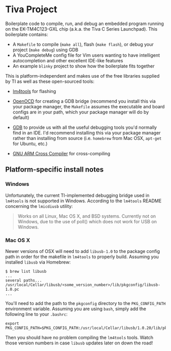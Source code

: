 # Tiva Project

Boilerplate code to compile, run, and debug an embedded program running on the
EK-TM4C123-GXL chip (a.k.a. the Tiva C Series Launchpad). This boilerplate contains:

- A `Makefile` to compile (`make all`), flash (`make flash`), or debug your project
  (`make debug`) using GDB
- A YouCompleteMe config file for Vim users wanting to have intelligent autocompletion
  and other excellent IDE-like features
- An example `blinky` project to show how the boilerplate fits together

This is platform-independent and makes use of the free libraries supplied by TI as
well as these open-sourced tools:

- [lm4tools][lm4tools-link] for flashing

- [OpenOCD][openocd-link] for creating a GDB bridge (recommend you install this via
  your package manager, the `Makefile` assumes the executable and board configs are
  in your path, which your package manager will do by default)

- [GDB][GDB] to provide us with all the useful debugging tools you'd normally find
  in an IDE. I'd recommend installing this via your package manager rather than
  installing from source (i.e. `homebrew` from Mac OSX, `apt-get` for Ubuntu,
  etc.)

- [GNU ARM Cross Compiler][gnu-arm] for cross-compiling

## Platform-specific install notes
### Windows
Unfortunately, the current TI-implemented debugging bridge used in `lm4tools`
is not supported in Windows. According to the `lm4tools` README concerning the
`lmicdiusb` utility:

> Works on all Linux, Mac OS X, and BSD systems. Currently not on Windows, due to the use of poll() which does not work for USB on Windows.

### Mac OS X
Newer versions of OSX will need to add `libusb-1.0` to the package config path
in order for the makefile in `lm4tools` to properly build. Assuming you
installed `libusb` via Homebrew:

```
$ brew list libusb
...
several paths...
/usr/local/Cellar/libusb/<some_version_number>/lib/pkgconfig/libusb-1.0.pc
...
```

You'll need to add the path to the `pkgconfig` directory to the
`PKG_CONFIG_PATH` environment variable. Assuming you are using `bash`, simply
add the following line to your `.bashrc`:

```
export PKG_CONFIG_PATH=$PKG_CONFIG_PATH:/usr/local/Cellar/libusb/1.0.20/lib/pkgconfig
```

Then you should have no problem compiling the `lm4tools` tools. Watch those
version numbers in case `libusb` updates later on down the road!

[lm4tools-link]: https://github.com/utzig/lm4tools
[openocd-link]: http://openocd.org/
[GDB]: https://www.gnu.org/software/gdb
[gnu-arm]: https://launchpad.net/gcc-arm-embedded/+download

